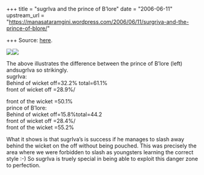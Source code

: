 +++
title = "sugrIva and the prince of B’lore"
date = "2006-06-11"
upstream_url = "https://manasataramgini.wordpress.com/2006/06/11/surgriva-and-the-prince-of-blore/"

+++
Source: [here](https://manasataramgini.wordpress.com/2006/06/11/surgriva-and-the-prince-of-blore/).



[![](https://i1.wp.com/photos1.blogger.com/blogger/2010/410/320/sugrIva.jpg)](http://photos1.blogger.com/blogger/2010/410/1600/sugrIva.jpg)[![](https://i1.wp.com/photos1.blogger.com/blogger/2010/410/320/dravida.jpg)](http://photos1.blogger.com/blogger/2010/410/1600/dravida.jpg)

The above illustrates the difference between the prince of B’lore (left)
andsugrIva so strikingly.  
sugrIva:  
Behind of wicket off=32.2% total=61.1%  
front of wicket off =28.9%/

front of the wicket =50.1%   
prince of B’lore:  
Behind of wicket off=15.8%total=44.2  
front of wicket off =28.4%/  
front of the wicket =55.2%

What it shows is that sugrIva’s is success if he manages to slash away
behind the wicket on the off without being pouched. This was precisely
the area where we were forbidden to slash as youngsters learning the
correct style :-) So sugrIva is truely special in being able to exploit
this danger zone to perfection.  


